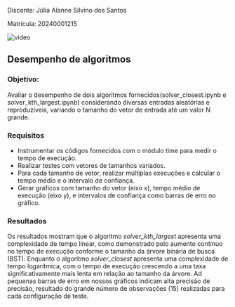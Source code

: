 
Discente: Júlia Alanne Silvino dos Santos

Matrícula: 20240001215

![video]()

## Desempenho de algoritmos

### Objetivo:
Avaliar o desempenho de dois algoritmos fornecidos(solver_closest.ipynb e solver_kth_largest.ipynb) considerando diversas entradas aleatórias e reproduzíveis, variando o tamanho do vetor de entrada até um valor N grande.

### Requisitos
* Instrumentar os códigos fornecidos com o módulo time para medir o tempo de execução.
*  Realizar testes com vetores de tamanhos variados.
*   Para cada tamanho de vetor, realizar múltiplas execuções e calcular o tempo médio e o
intervalo de confiança.
* Gerar gráficos com tamanho do vetor (eixo x), tempo médio de execução (eixo y), e intervalos de confiança como barras de erro no gráfico.


### Resultados 
Os resultados mostram que o algoritmo _solver_kth_largest_ apresenta uma complexidade de tempo linear, como demonstrado pelo aumento contínuo no tempo de execução conforme o tamanho da árvore binária de busca (BST). Enquanto o algoritmo _solver_closest_ apresenta uma complexidade de tempo logarítmica, com o tempo de execução crescendo a uma taxa significativamente mais lenta em relação ao tamanho da árvore. Ad pequenas barras de erro em nossos gráficos indicam alta precisão de precisão, resultado do grande número de observações (15) realizadas para cada configuração de teste.


